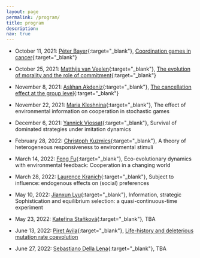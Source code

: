 ```yaml
---
layout: page
permalink: /program/
title: program
description:
nav: true
---
```


- October 11, 2021: [Péter Bayer](https://www.sites.google.com/view/peterbayer){:target="\_blank"}, [Coordination games in cancer](https://www.biorxiv.org/content/10.1101/2021.06.22.449436v1){:target="\_blank"}

- October 25, 2021: [Matthijs van Veelen](https://www.uva.nl/en/profile/v/e/c.m.vanveelen/c.m.vanveelen.html){:target="\_blank"}, [The evolution of morality and the role of commitment](https://www.cambridge.org/core/journals/evolutionary-human-sciences/article/evolution-of-morality-and-the-role-of-commitment/73AB788AFB401859BF55BD3564B69E46){:target="\_blank"}

- November 8, 2021: [Aslıhan Akdeniz](https://sites.google.com/view/aslihanakdeniz/home){:target="\_blank"}, [The cancellation effect at the group level](https://onlinelibrary.wiley.com/doi/full/10.1111/evo.13995){:target="\_blank"}

- November 22, 2021: [Maria Kleshnina](https://www.mariakleshnina.com/){:target="\_blank"}, The effect of environmental information on cooperation in stochastic games

- December 6, 2021: [Yannick Viossat](https://www.ceremade.dauphine.fr/fr/membres/detail-cv/profile/yannick-viossat.html){:target="\_blank"}, Survival of dominated strategies under imitation dynamics

- February 28, 2022: [Christoph Kuzmics](https://homepage.uni-graz.at/de/christoph.kuzmics/){:target="\_blank"}, A theory of heterogeneous responsiveness to environmental stimuli

- March 14, 2022: [Feng Fu](https://mhl.host.dartmouth.edu/){:target="\_blank"}, Eco-evolutionary dynamics with environmental feedback: Cooperation in a changing world

- March 28, 2022: [Laurence Kranich](https://sites.google.com/site/laurencekranich/home){:target="\_blank"}, Subject to influence: endogenous effects on (social) preferences

- May 10, 2022: [Jianxun Lyu](https://www.ed.ac.uk/profile/jianxun-lyu){:target="\_blank"}, Information, strategic Sophistication and equilibrium selection: a quasi-continuous-time experiment

- May 23, 2022: [Kateřina Staňková](https://www.tudelft.nl/tbm/over-de-faculteit/afdelingen/engineering-systems-and-services/people/associate-professors/k-katerina-stankova){:target="\_blank"}, TBA

- June 13, 2022: [Piret Avila](https://www.iast.fr/people/piret-avila){:target="\_blank"}, [Life-history and deleterious mutation rate coevolution](https://www.biorxiv.org/content/10.1101/2022.05.11.491530v1)

- June 27, 2022: [Sebastiano Della Lena](https://sites.google.com/view/sebastianodellalena/){:target="\_blank"}, TBA
